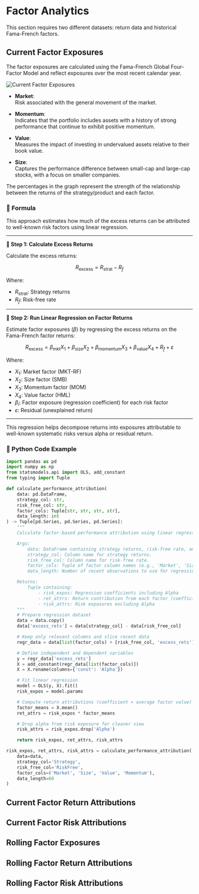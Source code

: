 # Factor Analytics

This section requires two different datasets: return data and historical Fama-French factors.

## Current Factor Exposures

The factor exposures are calculated using the Fama-French Global Four-Factor Model and reflect exposures over the most recent calendar year.

<img src="../../images/widgets/SCR-20250514-cltg.png" alt="Current Factor Exposures"/>

- **Market**:  
  Risk associated with the general movement of the market.

- **Momentum**:  
  Indicates that the portfolio includes assets with a history of strong performance that continue to exhibit positive momentum.

- **Value**:  
  Measures the impact of investing in undervalued assets relative to their book value.

- **Size**:  
  Captures the performance difference between small-cap and large-cap stocks, with a focus on smaller companies.

The percentages in the graph represent the strength of the relationship between the returns of the strategy/product and each factor.

### 🧮 Formula

This approach estimates how much of the excess returns can be attributed to well-known risk factors using linear regression.

---

**🔹 Step 1: Calculate Excess Returns**

Calculate the excess returns:

$$
R_{\text{excess}} = R_{\text{strat}} - R_f
$$

Where:  
- $R_{\text{strat}}$: Strategy returns  
- $R_f$: Risk-free rate

---

**🔹 Step 2: Run Linear Regression on Factor Returns**

Estimate factor exposures ($\beta$) by regressing the excess returns on the Fama-French factor returns:

$$
R_{\text{excess}} =
\beta_{\text{mkt}} X_1 +
\beta_{\text{size}} X_2 +
\beta_{\text{momentum}} X_3 +
\beta_{\text{value}} X_4 +
R_f + \varepsilon
$$

Where:  
- $X_1$: Market factor (MKT-RF)  
- $X_2$: Size factor (SMB)  
- $X_3$: Momentum factor (MOM)  
- $X_4$: Value factor (HML)  
- $\beta_i$: Factor exposure (regression coefficient) for each risk factor  
- $\varepsilon$: Residual (unexplained return)

---

This regression helps decompose returns into exposures attributable to well-known systematic risks versus alpha or residual return.

### 🧪 Python Code Example

```python
import pandas as pd
import numpy as np
from statsmodels.api import OLS, add_constant
from typing import Tuple

def calculate_performance_attribution(
    data: pd.DataFrame,
    strategy_col: str,
    risk_free_col: str,
    factor_cols: Tuple[str, str, str, str],
    data_length: int
) -> Tuple[pd.Series, pd.Series, pd.Series]:
    """
    Calculate factor-based performance attribution using linear regression.

    Args:
        data: DataFrame containing strategy returns, risk-free rate, and factor returns.
        strategy_col: Column name for strategy returns.
        risk_free_col: Column name for risk-free rate.
        factor_cols: Tuple of factor column names (e.g., 'Market', 'Size', 'Value', 'Momentum').
        data_length: Number of recent observations to use for regression.

    Returns:
        Tuple containing:
            - risk_expos: Regression coefficients including Alpha
            - ret_attrs: Return contribution from each factor (coefficients × means)
            - risk_attrs: Risk exposures excluding Alpha
    """
    # Prepare regression dataset
    data = data.copy()
    data['excess_rets'] = data[strategy_col] - data[risk_free_col]

    # Keep only relevant columns and slice recent data
    regr_data = data[list(factor_cols) + [risk_free_col, 'excess_rets']].tail(data_length)

    # Define independent and dependent variables
    y = regr_data['excess_rets']
    X = add_constant(regr_data[list(factor_cols)])
    X = X.rename(columns={'const': 'Alpha'})

    # Fit linear regression
    model = OLS(y, X).fit()
    risk_expos = model.params

    # Compute return attributions (coefficient × average factor value)
    factor_means = X.mean()
    ret_attrs = risk_expos * factor_means

    # Drop alpha from risk exposure for cleaner view
    risk_attrs = risk_expos.drop('Alpha')

    return risk_expos, ret_attrs, risk_attrs

risk_expos, ret_attrs, risk_attrs = calculate_performance_attribution(
    data=data,
    strategy_col='Strategy',
    risk_free_col='RiskFree',
    factor_cols=('Market', 'Size', 'Value', 'Momentum'),
    data_length=60
)

```

## Current Factor Return Attributions

## Current Factor Risk Attributions

## Rolling Factor Exposures

## Rolling Factor Return Attributions

## Rolling Factor Risk Attributions
